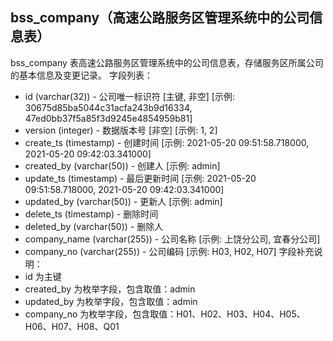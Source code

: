 ## bss_company（高速公路服务区管理系统中的公司信息表）
bss_company 表高速公路服务区管理系统中的公司信息表，存储服务区所属公司的基本信息及变更记录。
字段列表：
- id (varchar(32)) - 公司唯一标识符 [主键, 非空] [示例: 30675d85ba5044c31acfa243b9d16334, 47ed0bb37f5a85f3d9245e4854959b81]
- version (integer) - 数据版本号 [非空] [示例: 1, 2]
- create_ts (timestamp) - 创建时间 [示例: 2021-05-20 09:51:58.718000, 2021-05-20 09:42:03.341000]
- created_by (varchar(50)) - 创建人 [示例: admin]
- update_ts (timestamp) - 最后更新时间 [示例: 2021-05-20 09:51:58.718000, 2021-05-20 09:42:03.341000]
- updated_by (varchar(50)) - 更新人 [示例: admin]
- delete_ts (timestamp) - 删除时间
- deleted_by (varchar(50)) - 删除人
- company_name (varchar(255)) - 公司名称 [示例: 上饶分公司, 宜春分公司]
- company_no (varchar(255)) - 公司编码 [示例: H03, H02, H07]
字段补充说明：
- id 为主键
- created_by 为枚举字段，包含取值：admin
- updated_by 为枚举字段，包含取值：admin
- company_no 为枚举字段，包含取值：H01、H02、H03、H04、H05、H06、H07、H08、Q01